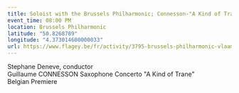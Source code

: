 ```yaml
---
title: Soloist with the Brussels Philharmonic; Connesson-"A Kind of Trane"
event_time: 08:00 PM
location: Brussels Philharmonic
latitude: "50.8268789"
longitude: "4.373014600000033"
url: https://www.flagey.be/fr/activity/3795-brussels-philharmonic-vlaams-radio-koor-timothy-mcallister
---
```

Stephane Deneve, conductor<br>
Guillaume CONNESSON Saxophone Concerto "A Kind of Trane"<br>
Belgian Premiere